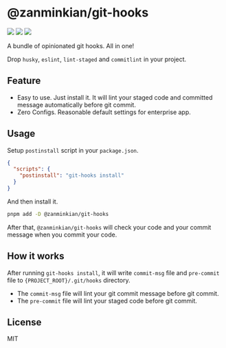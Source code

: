 # @zanminkian/git-hooks

[![](https://img.shields.io/npm/l/@zanminkian/git-hooks.svg)](https://github.com/zanminkian/git-hooks/blob/master/LICENSE)
[![](https://img.shields.io/npm/v/@zanminkian/git-hooks.svg)](https://www.npmjs.com/package/@zanminkian/git-hooks)
[![](https://img.shields.io/npm/dm/@zanminkian/git-hooks.svg)](https://www.npmjs.com/package/@zanminkian/git-hooks)

A bundle of opinionated git hooks. All in one!

Drop `husky`, `eslint`, `lint-staged` and `commitlint` in your project.

## Feature

- Easy to use. Just install it. It will lint your staged code and committed message automatically before git commit.
- Zero Configs. Reasonable default settings for enterprise app.

## Usage

Setup `postinstall` script in your `package.json`.

```json
{
  "scripts": {
    "postinstall": "git-hooks install"
  }
}
```

And then install it.

```sh
pnpm add -D @zanminkian/git-hooks
```

After that, `@zanminkian/git-hooks` will check your code and your commit message when you commit your code.

## How it works

After running `git-hooks install`, it will write `commit-msg` file and `pre-commit` file to `{PROJECT_ROOT}/.git/hooks` directory.

- The `commit-msg` file will lint your git commit message before git commit.
- The `pre-commit` file will lint your staged code before git commit.

## License

MIT
